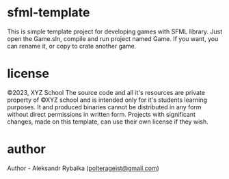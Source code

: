 # sfml-template
This is simple template project for developing games with SFML library.
Just open the Game.sln, compile and run project named Game. If you want, you can rename it, or copy to crate another game.

# license
©2023, XYZ School
The source code and all it's resources are private property of ©XYZ school and is intended only for it's students learning purposes. It and produced binaries
cannot be distributed in any form without direct permissions in written form.
Projects with significant changes, made on this template, can use their own license if they wish.

# author
Author - Aleksandr Rybalka (polterageist@gmail.com)